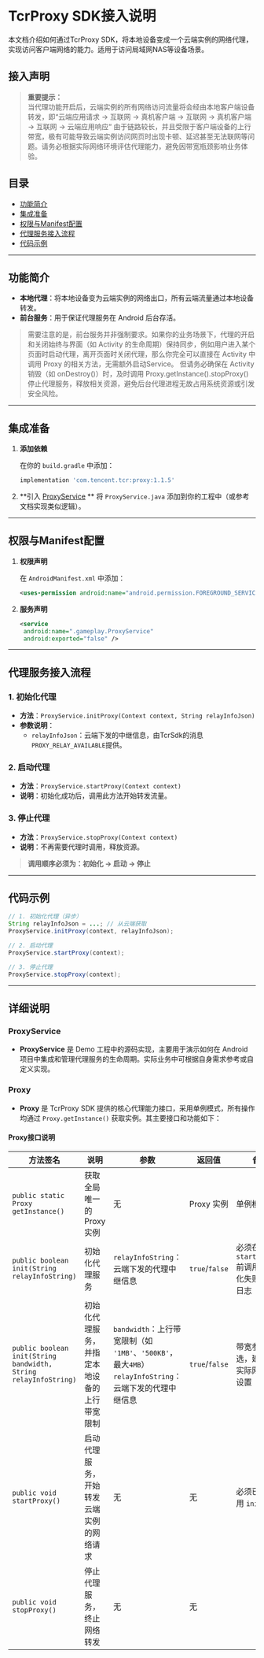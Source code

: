 # TcrProxy SDK接入说明

本文档介绍如何通过TcrProxy SDK，将本地设备变成一个云端实例的网络代理，实现访问客户端网络的能力。适用于访问局域网NAS等设备场景。

## 接入声明

> **重要提示：**  
> 当代理功能开启后，云端实例的所有网络访问流量将会经由本地客户端设备转发，即“云端应用请求 → 互联网 → 真机客户端 → 互联网 → 真机客户端 → 互联网 → 云端应用响应“
> 由于链路较长，并且受限于客户端设备的上行带宽，极有可能导致云端实例访问网页时出现卡顿、延迟甚至无法联网等问题。请务必根据实际网络环境评估代理能力，避免因带宽瓶颈影响业务体验。

## 目录

- [功能简介](#功能简介)
- [集成准备](#集成准备)
- [权限与Manifest配置](#权限与manifest配置)
- [代理服务接入流程](#代理服务接入流程)
- [代码示例](#代码示例)

---

## 功能简介

- **本地代理**：将本地设备变为云端实例的网络出口，所有云端流量通过本地设备转发。
- **前台服务**：用于保证代理服务在 Android 后台存活。
>需要注意的是，前台服务并非强制要求。如果你的业务场景下，代理的开启和关闭始终与界面（如 Activity 的生命周期）保持同步，例如用户进入某个页面时启动代理，离开页面时关闭代理，那么你完全可以直接在 Activity 中调用 Proxy 的相关方法，无需额外启动Service。
>但请务必确保在 Activity 销毁（如 onDestroy()）时，及时调用 Proxy.getInstance().stopProxy() 停止代理服务，释放相关资源，避免后台代理进程无故占用系统资源或引发安全风险。

---

## 集成准备

1. **添加依赖**

   在你的 `build.gradle` 中添加：

   ```groovy
   implementation 'com.tencent.tcr:proxy:1.1.5'
   ```

2. **引入 [ProxyService](https://github.com/tencentyun/cloudgame-android-sdk/blob/master/TcrSdk/Demo/TcrDemo/app/src/tcrdemo/java/com/tencent/tcrdemo/gameplay/ProxyService.java) **
   将 `ProxyService.java` 添加到你的工程中（或参考文档实现类似逻辑）。
---

## 权限与Manifest配置

1. **权限声明**

   在 `AndroidManifest.xml` 中添加：

   ```xml
   <uses-permission android:name="android.permission.FOREGROUND_SERVICE" />
   ```

2. **服务声明**

   ```xml
   <service  
    android:name=".gameplay.ProxyService"  
    android:exported="false" />
   ```

---

## 代理服务接入流程

### 1. 初始化代理

- **方法**：`ProxyService.initProxy(Context context, String relayInfoJson)`
- **参数说明**：
  - `relayInfoJson`：云端下发的中继信息，由TcrSdk的消息`PROXY_RELAY_AVAILABLE`提供。

### 2. 启动代理

- **方法**：`ProxyService.startProxy(Context context)`
- **说明**：初始化成功后，调用此方法开始转发流量。

### 3. 停止代理

- **方法**：`ProxyService.stopProxy(Context context)`
- **说明**：不再需要代理时调用，释放资源。

> **调用顺序必须为：初始化 → 启动 → 停止**

---

## 代码示例

```java
// 1. 初始化代理（异步）
String relayInfoJson = ...; // 从云端获取
ProxyService.initProxy(context, relayInfoJson);

// 2. 启动代理
ProxyService.startProxy(context);

// 3. 停止代理
ProxyService.stopProxy(context);
```

---

## 详细说明

### ProxyService

- **ProxyService** 是 Demo 工程中的源码实现，主要用于演示如何在 Android 项目中集成和管理代理服务的生命周期。实际业务中可根据自身需求参考或自定义实现。

### Proxy

- **Proxy** 是 TcrProxy SDK 提供的核心代理能力接口，采用单例模式，所有操作均通过 `Proxy.getInstance()` 获取实例。其主要接口和功能如下：
#### Proxy接口说明

| 方法签名                                                            | 说明                     | 参数                                                                               | 返回值            | 备注                                |
| --------------------------------------------------------------- | ---------------------- | -------------------------------------------------------------------------------- | -------------- | --------------------------------- |
| `public static Proxy getInstance()`                             | 获取全局唯一的 Proxy 实例       | 无                                                                                | Proxy 实例       | 单例模式                              |
| `public boolean init(String relayInfoString)`                   | 初始化代理服务                | `relayInfoString`：云端下发的代理中继信息                                                    | `true`/`false` | 必须在 `startProxy()` 前调用，初始化失败需检查日志 |
| `public boolean init(String bandwidth, String relayInfoString)` | 初始化代理服务，并指定本地设备的上行带宽限制 | `bandwidth`：上行带宽限制（如 `'1MB'`、`'500KB'`，最大`4MB`）<br>`relayInfoString`：云端下发的代理中继信息 | `true`/`false` | 带宽参数可选，建议根据实际网络情况设置               |
| `public void startProxy()`                                      | 启动代理服务，开始转发云端实例的网络请求   | 无                                                                                | 无              | 必须已成功调用 `init()`                  |
| `public void stopProxy()`                                       | 停止代理服务，终止网络转发          | 无                                                                                | 无              |                                   |

